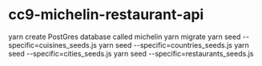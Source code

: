 # cc9-michelin-restaurant-api

yarn
create PostGres database called michelin
yarn migrate
yarn seed --specific=cuisines_seeds.js
yarn seed --specific=countries_seeds.js
yarn seed --specific=cities_seeds.js
yarn seed --specific=restaurants_seeds.js
